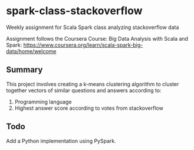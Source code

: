 # spark-class-stackoverflow
Weekly assignment for Scala Spark class analyzing stackoverflow data

Assignment follows the Coursera Course: Big Data Analysis with Scala and Spark: https://www.coursera.org/learn/scala-spark-big-data/home/welcome

## Summary

This project involves creating a k-means clustering algorithm to cluster together vectors of similar questions and answers according to:

 1. Programming language
 2. Highest answer score according to votes from stackoverflow
 
## Todo

Add a Python implementation using PySpark.
